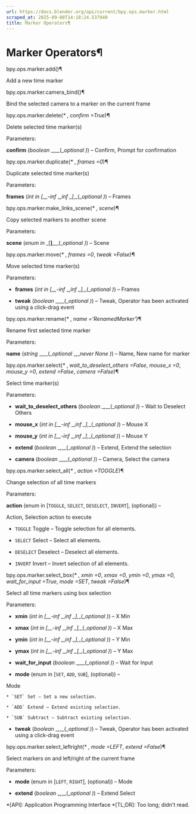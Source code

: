 ```yaml
---
url: https://docs.blender.org/api/current/bpy.ops.marker.html
scraped_at: 2025-09-08T14:18:24.537940
title: Marker Operators¶
---
```


# Marker Operators¶

bpy.ops.marker.add()¶

    

Add a new time marker

bpy.ops.marker.camera_bind()¶

    

Bind the selected camera to a marker on the current frame

bpy.ops.marker.delete(_*_ , _confirm =True_)¶

    

Delete selected time marker(s)

Parameters:

    

**confirm** (_boolean_ _,__(__optional_ _)_) – Confirm, Prompt for
confirmation

bpy.ops.marker.duplicate(_*_ , _frames =0_)¶

    

Duplicate selected time marker(s)

Parameters:

    

**frames** (_int in_ _[__-inf_ _,__inf_ _]__,__(__optional_ _)_) – Frames

bpy.ops.marker.make_links_scene(_*_ , _scene_)¶

    

Copy selected markers to another scene

Parameters:

    

**scene** (_enum in_ _[__]__,__(__optional_ _)_) – Scene

bpy.ops.marker.move(_*_ , _frames =0_, _tweak =False_)¶

    

Move selected time marker(s)

Parameters:

    

  * **frames** (_int in_ _[__-inf_ _,__inf_ _]__,__(__optional_ _)_) – Frames

  * **tweak** (_boolean_ _,__(__optional_ _)_) – Tweak, Operator has been activated using a click-drag event

bpy.ops.marker.rename(_*_ , _name ='RenamedMarker'_)¶

    

Rename first selected time marker

Parameters:

    

**name** (_string_ _,__(__optional_ _,__never None_ _)_) – Name, New name for
marker

bpy.ops.marker.select(_*_ , _wait_to_deselect_others =False_, _mouse_x =0_,
_mouse_y =0_, _extend =False_, _camera =False_)¶

    

Select time marker(s)

Parameters:

    

  * **wait_to_deselect_others** (_boolean_ _,__(__optional_ _)_) – Wait to Deselect Others

  * **mouse_x** (_int in_ _[__-inf_ _,__inf_ _]__,__(__optional_ _)_) – Mouse X

  * **mouse_y** (_int in_ _[__-inf_ _,__inf_ _]__,__(__optional_ _)_) – Mouse Y

  * **extend** (_boolean_ _,__(__optional_ _)_) – Extend, Extend the selection

  * **camera** (_boolean_ _,__(__optional_ _)_) – Camera, Select the camera

bpy.ops.marker.select_all(_*_ , _action =TOGGLE_)¶

    

Change selection of all time markers

Parameters:

    

**action** (enum in [`TOGGLE`, `SELECT`, `DESELECT`, `INVERT`], (optional)) –

Action, Selection action to execute

  * `TOGGLE` Toggle – Toggle selection for all elements.

  * `SELECT` Select – Select all elements.

  * `DESELECT` Deselect – Deselect all elements.

  * `INVERT` Invert – Invert selection of all elements.

bpy.ops.marker.select_box(_*_ , _xmin =0_, _xmax =0_, _ymin =0_, _ymax =0_,
_wait_for_input =True_, _mode =SET_, _tweak =False_)¶

    

Select all time markers using box selection

Parameters:

    

  * **xmin** (_int in_ _[__-inf_ _,__inf_ _]__,__(__optional_ _)_) – X Min

  * **xmax** (_int in_ _[__-inf_ _,__inf_ _]__,__(__optional_ _)_) – X Max

  * **ymin** (_int in_ _[__-inf_ _,__inf_ _]__,__(__optional_ _)_) – Y Min

  * **ymax** (_int in_ _[__-inf_ _,__inf_ _]__,__(__optional_ _)_) – Y Max

  * **wait_for_input** (_boolean_ _,__(__optional_ _)_) – Wait for Input

  * **mode** (enum in [`SET`, `ADD`, `SUB`], (optional)) – 

Mode

    * `SET` Set – Set a new selection.

    * `ADD` Extend – Extend existing selection.

    * `SUB` Subtract – Subtract existing selection.

  * **tweak** (_boolean_ _,__(__optional_ _)_) – Tweak, Operator has been activated using a click-drag event

bpy.ops.marker.select_leftright(_*_ , _mode =LEFT_, _extend =False_)¶

    

Select markers on and left/right of the current frame

Parameters:

    

  * **mode** (enum in [`LEFT`, `RIGHT`], (optional)) – Mode

  * **extend** (_boolean_ _,__(__optional_ _)_) – Extend Select

  *[API]: Application Programming Interface
  *[TL;DR]: Too long; didn't read.

